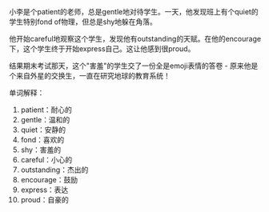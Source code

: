 小李是个patient的老师，总是gentle地对待学生。一天，他发现班上有个quiet的学生特别fond of物理，但总是shy地躲在角落。

他开始careful地观察这个学生，发现他有outstanding的天赋。在他的encourage下，这个学生终于开始express自己。这让他感到很proud。

结果期末考试那天，这个"害羞"的学生交了一份全是emoji表情的答卷 - 原来他是个来自外星的交换生，一直在研究地球的教育系统！

单词解释：
1. patient：耐心的
2. gentle：温和的
3. quiet：安静的
4. fond：喜欢的
5. shy：害羞的
6. careful：小心的
7. outstanding：杰出的
8. encourage：鼓励
9. express：表达
10. proud：自豪的 